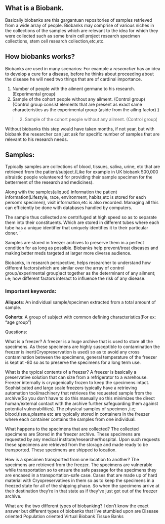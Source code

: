 ## What is a Biobank.

Basically biobanks are this gargantuan repositories of samples retrieved from a wide array of people. Biobanks may comprise of various niches in the collections of the samples which are relevant to the idea for which they were collected such as some brain cell project research specimen collections, stem cell research collection,etc,etc. 

## How biobanks works?

Biobanks are used in many scenarios: For example a *_researcher_* has an idea to develop a cure for a disease, before he thinks about proceeding about the disease he will need two things that are of cardinal importance. 
1. Number of people with the ailment germane to his research.(Experimental group)
2. Sample of the cohort people without any ailment. (Control group)
{Control group consist elements that are present as exact same characteristics as the experimental group (aside from the ailing factor) }

> 2. Sample of the cohort people without any ailment. (Control group)

Without biobanks this step would have taken months, if not year, but with biobank the researcher can just ask for specific number of samples that are relevant to his research needs.

## Samples:
Typically samples are collections of blood, tissues, saliva, urine, etc that are retrieved from the patient/subject.(Like for example in UK biobank 500,000 altruistic people volunteered for providing their sample specimen for the betterment of the research and medicines).

Along with the samples(aliquot) information the patient information(Lifestyle, race, environment, habits,etc is stored for each person’s specimen), visit information,etc is also recorded. Managing all this can efficiently be done with databases handled by computers.

The sample thus collected are centrifuged at high speed so as to separate them into their constituents. Which are stored in different tubes where each tube has a unique identifier that uniquely identifies it to their particular doner.   `  

Samples are stored in freezer archives to preserve them in a perfect condition for as long as possible. Biobanks help prevent/treat diseases and making better meds targeted at larger more diverse audience.

Biobanks, in research perspective, helps researcher to understand how different factors(which are similar over the array of control group/experimental group)act together as the determinant of any ailment; i.e; how different factors interact to influence the risk of any disease.

### Important keywords:

**Aliquots**: An individual sample/specimen extracted from a total amount of sample.

**Cohorts**: A group of subject with common defining characteristics(For ex: “age group”)

Questions:

What is a freezer?
A freezer is a huge archive that is used to store all the specimens. As these specimens are highly susceptible to contamination the freezer is inert(Cryopreservation is used) so as to avoid any cross contamination between the specimens, general temperature of the freezer is kept at -80 so as to preserve the specimens for a long term use.   

What is the typical contents of a freezer?
A freezer is basically a preservative solution that can size from a refrigerator to a warehouse. Freezer internally is cryogenically frozen to keep the specimens intact. Sophisticated and large scale freezers typically have a retrieving automation tool/machinery that retrieves the requested sample from the archive(So you don’t have to do this manually so this minimizes the direct human/external contact with the archive further safeguarding them against potential vulnerabilities). The physical samples of specimen ,i.e; blood,tissue,plasma etc are typically stored in containers in the freezer where each container contains the samples from one individual.  

What happens to the specimens that are collected?
The collected specimens are
Stored in the freezer archive.
These specimens are requested by any medical institute/researcher/hospital.
Upon such requests these specimens are retrieved from the storage and made ready to be transported.
These specimens are shipped to location. 

How is a specimen transported from one location to another?
The specimens are retrieved from the freezer. The specimens are vulnerable while transportation so to ensure the safe passage for the specimens they are encased in a transportation-safe case. Cases that are made up of hard material with Cryopreservatives in them so as to keep the specimens in a freezed state for all of the shipping phase. So when the specimens arrive at their destination they’re in that state as if they’ve just got out of the freezer archive.


What are the two different types of biobanking?
I don’t know the exact answer but different types of biobanks that I’ve stumbled upon are 
Disease oriented
Population oriented
Virtual Biobank
Tissue Banks

